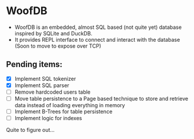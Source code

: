 # WoofDB

* WoofDB is an embedded, almost SQL based (not quite yet) database inspired by SQLite and DuckDB.
* It provides REPL interface to connect and interact with the database (Soon to move to expose over TCP)

## Pending items:

- [X] Implement SQL tokenizer
- [X] Implement SQL parser
- [ ] Remove hardcoded users table
- [ ] Move table persistence to a Page based technique to store and retrieve data instead of loading everything in memory
- [ ] Implement B-Trees for table persistence
- [ ] Implement logic for indexes

Quite to figure out...


